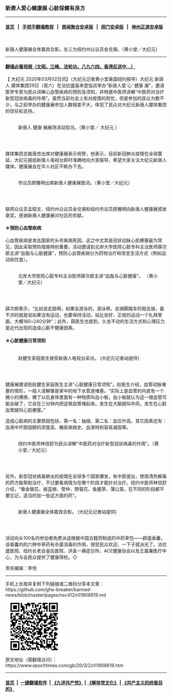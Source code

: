 ### 新唐人爱心健康展  心脏保健有良方
------------------------

#### [首页](https://github.com/gfw-breaker/banned-news/blob/master/README.md) &nbsp;&nbsp;|&nbsp;&nbsp; [手把手翻墙教程](https://github.com/gfw-breaker/guides/wiki) &nbsp;&nbsp;|&nbsp;&nbsp; [禁闻聚合安卓版](https://github.com/gfw-breaker/bn-android) &nbsp;&nbsp;|&nbsp;&nbsp; [网门安卓版](https://github.com/oGate2/oGate) &nbsp;&nbsp;|&nbsp;&nbsp; [神州正道安卓版](https://github.com/SzzdOgate/update) 



<div><img alt="" class="aligncenter wp-post-image" src="https://i.epochtimes.com/assets/uploads/2020/03/3cb87e4c71ccd6b360d2d5507c20ad16-600x400.jpg"/>
<div class="red16 caption">
 <p>
  新唐人健康展全体嘉宾合影。左三为纽约州众议员金兑锡。（黄小堂／大纪元）
 </p>
</div>
</div><hr/>

#### [翻墙必看视频（文昭、江峰、法轮功、八九六四、香港反送中...）](https://github.com/gfw-breaker/banned-news/blob/master/pages/link3.md)

<div><p>
 【
 <ok href="https://www.epochtimes.com/gb/tag/%E5%A4%A7%E7%BA%AA%E5%85%83.html">
  大纪元
 </ok>
 2020年03月02日讯】（大纪元记者黄小堂美国纽约报导）大纪元
 <ok href="https://www.epochtimes.com/gb/tag/%E6%96%B0%E5%94%90%E4%BA%BA.html">
  新唐人
 </ok>
 媒体集团29日（周六）在法拉盛喜来登饭店举办“新唐人爱‘心’
 <ok href="https://www.epochtimes.com/gb/tag/%E5%81%A5%E5%BA%B7.html">
  健康
 </ok>
 展”，邀请医学专家为民众讲解心血管疾病的预防及须知，并特邀中医师讲解“中医药对治疗新型冠状病毒的作用”。虽然当前社会上有对疫情的担忧，但是参加的民众为数不少，与之前举办的健康展参加人数相差不大，体现了民众对大纪元新唐人媒体集团的信任和支持。
</p>
<figure class="wp-caption aligncenter" id="attachment_11908622" style="width: 450px">
 <ok href="http://i.epochtimes.com/assets/uploads/2020/03/765287f6f9bf237e8a3d1015ccd42adb.jpg">
  <img alt="" class="size-medium wp-image-11908622" src="http://i.epochtimes.com/assets/uploads/2020/03/765287f6f9bf237e8a3d1015ccd42adb-450x338.jpg"/>
 </ok>
 <br/><figcaption class="wp-caption-text">
  <ok href="https://www.epochtimes.com/gb/tag/%E6%96%B0%E5%94%90%E4%BA%BA.html">
   新唐人
  </ok>
  <ok href="https://www.epochtimes.com/gb/tag/%E5%81%A5%E5%BA%B7.html">
   健康
  </ok>
  展展场活动现况。（黄小堂／
  <ok href="https://www.epochtimes.com/gb/tag/%E5%A4%A7%E7%BA%AA%E5%85%83.html">
   大纪元
  </ok>
  ）
 </figcaption><br/>
</figure><br/>
<p>
 媒体集团总裁唐忠出席对健康展表示祝贺，他表示，目前新冠肺炎疫情在全球蔓延，大纪元报纸新唐人电视台即时准确地向大家报导，希望大家关注大纪元新唐人媒体，健康展会在华人社区不断办下去。
</p>
<figure class="wp-caption aligncenter" id="attachment_11908626" style="width: 450px">
 <ok href="http://i.epochtimes.com/assets/uploads/2020/03/6755a0cee82cdb48defb6340e86d4e93.jpg">
  <img alt="" class="size-medium wp-image-11908626" src="http://i.epochtimes.com/assets/uploads/2020/03/6755a0cee82cdb48defb6340e86d4e93-450x300.jpg"/>
 </ok>
 <br/><figcaption class="wp-caption-text">
  市议员顾雅明出席新唐人健康展致词。（黄小堂／大纪元）
 </figcaption><br/>
</figure><br/>
<p>
 联邦众议员孟昭文、纽约州众议员金兑锡和纽约市议员顾雅明向新唐人健康展颁发褒奖，感谢新唐人健康展对社区的贡献。
</p>
<h4>
 ＊预防心血管疾病
</h4>
<p>
 心血管疾病是发达国家的头号疾病死因，这之中尤其是冠状动脉心肌梗塞最为常见，因此采取预防措施特别重要。活动邀请到北岸大学医院心脏专科主治医师薛次郎主讲“血脂与心脏健康”，预防心血管疾病分为药物治疗和改变生活方式（例如运动和饮食）。
</p>
<figure class="wp-caption aligncenter" id="attachment_11908623" style="width: 450px">
 <ok href="http://i.epochtimes.com/assets/uploads/2020/03/a73ae18c8f7f3fcfa6b9cdb6b098842c.jpg">
  <img alt="" class="size-medium wp-image-11908623" src="http://i.epochtimes.com/assets/uploads/2020/03/a73ae18c8f7f3fcfa6b9cdb6b098842c-450x300.jpg"/>
 </ok>
 <br/><figcaption class="wp-caption-text">
  北岸大学医院心脏专科主治医师薛次郎主讲“血脂与心脏健康”。 （黄小堂／大纪元）
 </figcaption><br/>
</figure><br/>
<p>
 薛次郎表示，“比如说走路啊，如果会游泳的，游泳啊，会骑脚踏车的就去骑，最不济的就是说如果没有运动，也要保持活动。站比坐好，正规的运动一个礼拜里面，大概180~240分钟”；此外，薛医生也提到，久坐不动的生活方式和心理压力是近代出现的造成心脏不健康因素。
</p>
<h4>
 ＊心脏健康日常须知
</h4>
<figure class="wp-caption aligncenter" id="attachment_11908627" style="width: 450px">
 <ok href="http://i.epochtimes.com/assets/uploads/2020/03/a843a1465bde2f2a44e6d4cc0f141b54.jpg">
  <img alt="" class="size-medium wp-image-11908627" src="http://i.epochtimes.com/assets/uploads/2020/03/a843a1465bde2f2a44e6d4cc0f141b54-450x300.jpg"/>
 </ok>
 <br/><figcaption class="wp-caption-text">
  赵健生家庭医生接受新唐人电视台采访。 (大纪元记者站提供)
 </figcaption><br/>
</figure><br/>
<p>
 健康展邀请到赵健生家庭医生主讲“心脏健康日常须知”。赵医生介绍，血管动脉堵塞的情形，一般人误解像是家中的地下水管道堵塞。“实际上是血管的内皮有一个微小的爆擦，爆了以后身体里面有一种物质叫血小板，血小板就认为这一根血管可能会破了，它会在三分钟内把这根血管堵起来。发生在大脑就叫中风，发生在心脏血管就叫心肌梗塞。”
</p>
<p>
 造成心脏病的主要原因包括，第一名：抽烟、第二名：血压升高。其它因素还有：血液中坏胆固醇的浓度高、糖尿病病史、血液特别容易凝固等。
</p>
<figure class="wp-caption aligncenter" id="attachment_11908621" style="width: 450px">
 <ok href="http://i.epochtimes.com/assets/uploads/2020/03/8bf69141bc9b66994617c0452a71d68a.jpg">
  <img alt="" class="size-medium wp-image-11908621" src="http://i.epochtimes.com/assets/uploads/2020/03/8bf69141bc9b66994617c0452a71d68a-450x338.jpg"/>
 </ok>
 <br/><figcaption class="wp-caption-text">
  纽约中医师林信舒为民众讲解“中医药对治疗新型冠状病毒的作用”。（黄小堂／大纪元）
 </figcaption><br/>
</figure><br/>
<p>
 另外，新型冠状病毒肺炎的疫情在全球多个国家爆发，有中医提出，使用清热解毒的药方能帮助治疗，不过要看病情为在哪个阶段才能针对治疗。纽约中医师林信舒介绍，“像金银花、板蓝根、管仲、野菊花、鱼腥草、蒲公英，在不同的阶段都不要忘记，适当的加一些这方面的药”。
</p>
<figure class="wp-caption aligncenter" id="attachment_11908628" style="width: 450px">
 <ok href="http://i.epochtimes.com/assets/uploads/2020/03/ae5fd9125a512fa84ac73c5cd36af6b8.jpg">
  <img alt="" class="size-medium wp-image-11908628" src="http://i.epochtimes.com/assets/uploads/2020/03/ae5fd9125a512fa84ac73c5cd36af6b8-450x300.jpg"/>
 </ok>
 <br/><figcaption class="wp-caption-text">
  新唐人健康展全体嘉宾合影。 (大纪元记者站提供)
 </figcaption><br/>
</figure><br/>
<p>
 活动向头100名的参加者免费派送根据中国古籍而制成的中药草包——辟瘟香囊，该香囊内的六种中草药有杀菌消毒的作用，很受民众欢迎，一下子就派光了。法拉盛医院、纽约长老会皇后医院、洪圣一痛症诊所、ACE健康协会以及王嘉廉医疗中心，为与会民众提供了健康筛检。◇
</p>
<p>
 责任编辑：李悦
</p>
</div>
<hr/>
手机上长按并复制下列链接或二维码分享本文章：<br/>
https://github.com/gfw-breaker/banned-news/blob/master/pages/nsc412/n11908619.md <br/>
<a href='https://github.com/gfw-breaker/banned-news/blob/master/pages/nsc412/n11908619.md'><img src='https://github.com/gfw-breaker/banned-news/blob/master/pages/nsc412/n11908619.md.png'/></a> <br/>
原文地址（需翻墙访问）：https://www.epochtimes.com/gb/20/3/2/n11908619.htm


------------------------
#### [首页](https://github.com/gfw-breaker/banned-news/blob/master/README.md) &nbsp;|&nbsp; [一键翻墙软件](https://github.com/gfw-breaker/nogfw/blob/master/README.md) &nbsp;| [《九评共产党》](https://github.com/gfw-breaker/9ping.md/blob/master/README.md#九评之一评共产党是什么) | [《解体党文化》](https://github.com/gfw-breaker/jtdwh.md/blob/master/README.md) | [《共产主义的终极目的》](https://github.com/gfw-breaker/gczydzjmd.md/blob/master/README.md)


<img src='http://gfw-breaker.win/banned-news/pages/nsc412/n11908619.md' width='0px' height='0px'/>